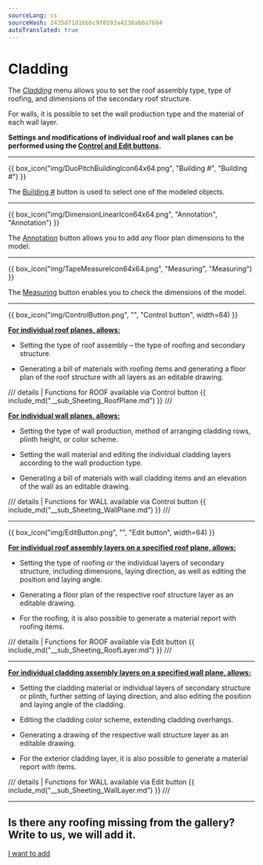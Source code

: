 ```yaml
---
sourceLang: cs
sourceHash: 2435d71d16bbc9f8593a4230a60a7684
autoTranslated: true
---
```


<h1>Cladding</h1>

<p>The <u><i>Cladding</i></u> menu allows you to set the roof assembly type, type of roofing, and dimensions of the secondary roof structure.</p>

<p>For walls, it is possible to set the wall production type and the material of each wall layer.</p>

<p><b>Settings and modifications of individual roof and wall planes can be performed using the <u>Control and Edit buttons</u>.</b></p>

<hr class="main">

{{ box_icon("img/DuoPitchBuildingIcon64x64.png", "Building #", "Building #") }}

<p>The <u>Building #</u> button is used to select one of the modeled objects.</p>

<hr class="main">

{{ box_icon("img/DimensionLinearIcon64x64.png", "Annotation", "Annotation") }}

<p>The <u>Annotation</u> button allows you to add any floor plan dimensions to the model.</p>

<hr class="main">

{{ box_icon("img/TapeMeasureIcon64x64.png", "Measuring", "Measuring") }}

<p>The <u>Measuring</u> button enables you to check the dimensions of the model.</p>

<hr class="main">

{{ box_icon("img/ControlButton.png", "", "Control button", width=64) }}

<p><b><u>For individual roof planes, allows:</u></b></p>
<ul>
  <li><p>Setting the type of roof assembly – the type of roofing and secondary structure.</p></li>
  <li><p>Generating a bill of materials with roofing items and generating a floor plan of the roof structure with all layers as an editable drawing.</p></li>
</ul>

/// details | Functions for ROOF available via Control button
{{ include_md("__sub_Sheeting_RoofPlane.md") }}
///


<p><b><u>For individual wall planes, allows:</u></b></p>
<ul>
<li><p>Setting the type of wall production, method of arranging cladding rows, plinth height, or color scheme.</p></li>
<li><p>Setting the wall material and editing the individual cladding layers according to the wall production type.</p></li>
<li><p>Generating a bill of materials with wall cladding items and an elevation of the wall as an editable drawing.</p></li>
</ul>

/// details | Functions for WALL available via Control button
{{ include_md("__sub_Sheeting_WallPlane.md") }}
///


<hr class="main">

{{ box_icon("img/EditButton.png", "", "Edit button", width=64) }}

<p><b><u>For individual roof assembly layers on a specified roof plane, allows:</u></b></p>
<ul>
  <li><p>Setting the type of roofing or the individual layers of secondary structure, including dimensions, laying direction, as well as editing the position and laying angle.</p></li>
  <li><p>Generating a floor plan of the respective roof structure layer as an editable drawing.</p></li>
  <li><p>For the roofing, it is also possible to generate a material report with roofing items.</p></li>
</ul>

/// details | Functions for ROOF available via Edit button
{{ include_md("__sub_Sheeting_RoofLayer.md") }}
///


<hr class="main">


<p><b><u>For individual cladding assembly layers on a specified wall plane, allows:</u></b></p>
<ul>
<li><p>Setting the cladding material or individual layers of secondary structure or plinth, further setting of laying direction, and also editing the position and laying angle of the cladding.</p></li>
<li><p>Editing the cladding color scheme, extending cladding overhangs.</p></li> 
<li><p>Generating a drawing of the respective wall structure layer as an editable drawing.</p></li>
<li><p>For the exterior cladding layer, it is also possible to generate a material report with items.</p></li>
</ul>

/// details | Functions for WALL available via Edit button
{{ include_md("__sub_Sheeting_WallLayer.md") }}
///


<hr class="main">

<h2>Is there any roofing missing from the gallery? Write to us, we will add it.</h2>
<a href="mailto:jiri.podval@histruct.com?subject=Query regarding HiStruct building configurator" class="btn">
  I want to add
</a>

<!-- product: HiStruct Building Configurator -->